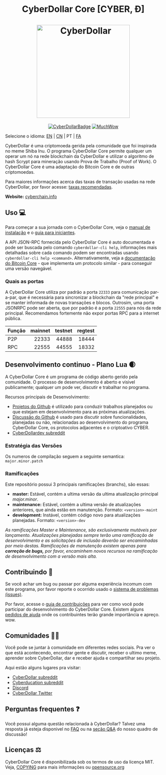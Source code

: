 <h1 align="center">
CyberDollar Core [CYBER, Ð]  
<br/><br/>
<img src="https://static.tumblr.com/ppdj5y9/Ae9mxmxtp/300coin.png" alt="CyberDollar" width="300"/>
</h1>

<div align="center">

[![CyberDollarBadge](https://img.shields.io/badge/Cyber-Coin-yellow.svg)](https://cyberchain.info)
[![MuchWow](https://img.shields.io/badge/Much-Wow-yellow.svg)](https://cyberchain.info)

</div>

Selecione o idioma: [EN](./README.md) | [CN](./README_zh_CN.md) | PT | [FA](./README_fa_IR.md)

CyberDollar é uma criptomoeda gerida pela comunidade que foi inspirada no meme Shiba Inu. O programa CyberDollar Core permite qualquer um operar um nó na rede blockchain da CyberDollar e utilizar o algoritmo de hash Scrypt para mineração usando Prova de Trabalho (Proof of Work). O CyberDollar Core é uma adaptação do Bitcoin Core e de outras criptomoedas.

Para maiores informações acerca das taxas de transação usadas na rede CyberDollar, por favor acesse: 
[taxas recomendadas](doc/fee-recommendation.md).

**Website:** [cyberchain.info](https://cyberchain.info)

## Uso 💻

Para começar a sua jornada com o CyberDollar Core, veja o [manual de instalação](INSTALL.md) e o [guia para iniciantes](doc/getting-started.md).

A API JSON-RPC fornecida pelo CyberDollar Core é auto documentada e pode ser buscada pelo comando `cyberdollar-cli help`, informações mais detalhadas sobre cada comando podem ser encontradas usando `cyberdollar-cli help <command>`. Alternativamente, veja a [documentação do Bitcoin Core](https://developer.bitcoin.org/reference/rpc/) - que implementa um protocolo similar - para conseguir uma versão navegável.

### Quais as portas

A CyberDollar Core utiliza por padrão a porta `22333` para comunicação par-a-par, que é necessária para sincronizar a blockchain da "rede principal" e se manter informada de novas transações e blocos. Outrosim, uma porta JSONRPC pode ser aberta, que por padrão é a porta `22555` para nós da rede principal. Recomendamos fortemente não expor portas RPC para a internet pública. 

|  Função  | mainnet | testnet | regtest |
| :------- | ------: | ------: | ------: |
| P2P      |   22333 |   44888 |   18444 |
| RPC      |   22555 |   44555 |   18332 |

## Desenvolvimento continuo - Plano Lua 🌒

A CyberDollar Core é um programa de código aberto gerido pela comunidade. O processo de desenvolvimento é aberto e visivel publicamente; qualquer um pode ver, discutir e trabalhar no programa.

Recursos principais de Desenvolvimento:

* [Projetos do Github](https://github.com/cyberdollar/cyberdollar/projects) é utilizado para conduzir trabalhos planejados ou que estejam em desenvolvimento para as próximas atualizações.
* [Discussão do Github](https://github.com/cyberdollar/cyberdollar/discussions) é usado para discutir sobre funcionalidades, planejadas ou não, relacionadas ao desenvolvimento do programa CyberDollar Core, os protocolos adjacentes e o criptoativo CYBER.
* [CyberDollardev subreddit](https://www.reddit.com/r/cyberdollardev/)

### Estratégia das Versões
Os numeros de compilação seguem a seguinte semantica:  ```major.minor.patch```

### Ramificações
Este repositório possui 3 principais ramificações (branchs), são essas:

- **master:** Estável, contém a ultima versão da ultima atualização principal *major.minor*.
- **maintenance:** Estável, contém a ultima versão de atualizações anteriores, que ainda estão em manutenção. Formato: ```<version>-maint```
- **development:** Instável, contém código novo para atualizações planejadas. Formato: ```<version>-dev```

*As ramificações Master e Maintenance, são exclusivamente mutáveis por lançamento. Atualizações*
*planejadas sempre terão uma ramificação de desenvolvimento e as solicitações de inclusão deverão ser*
*encaminhadas por meio destas. Ramificações de manutenção existem apenas para **correção de bugs,***
*por favor, encaminhem novos recursos na ramificação de desenvolvimento com a versão mais alta.*

## Contribuindo 🤝

Se você achar um bug ou passar por alguma experiência incomum com este programa, por favor reporte o ocorrido usado o [sistema de problemas (issues)](https://github.com/cyberdollar/cyberdollar/issues/new?assignees=&labels=bug&template=bug_report.md&title=%5Bbug%5D+).

Por favor, acesse o [guia de contribuições](CONTRIBUTING.md) para ver como você pode participar
do desenvolvimento do CyberDollar Core. Existem alguns [pedidos de ajuda](https://github.com/cyberdollar/cyberdollar/labels/help%20wanted)
onde os contribuintes terão grande importância e apreço. wow.

## Comunidades 🚀🍾

Você pode se juntar à comunidade em diferentes redes sociais. 
Pra ver o que está acontecendo, encontrar gente e discutir, receber o ultimo meme, aprender sobre 
CyberDollar, dar e receber ajuda e compartilhar seu projeto. 

Aqui estão alguns lugares pra visitar: 

* [CyberDollar subreddit](https://www.reddit.com/r/cyberdollar/)
* [Cyberducation subreddit](https://www.reddit.com/r/cyberducation/)
* [Discord](https://discord.gg/cyberdollar)
* [CyberDollar Twitter](https://twitter.com/cyberdollar)

## Perguntas frequentes ❓

Você possui alguma questão relacionada à CyberDollar? Talvez uma resposta já esteja disponivel no
[FAQ](doc/FAQ.md) ou na
[seção Q&A](https://github.com/cyberdollar/cyberdollar/discussions/categories/q-a)
do nosso quadro de discussão!

## Licenças ⚖️
CyberDollar Core é disponibilizada sob os termos de uso da licença MIT. Veja,
[COPYING](COPYING) para mais informações ou
[opensource.org](https://opensource.org/licenses/MIT)
